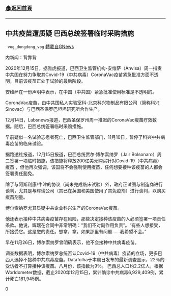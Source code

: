 ###  [:house:返回首頁](https://github.com/ourhimalayas/txt)
---

## 中共疫苗遭质疑 巴西总统签署临时采购措施
` vog_dongdong_vog` [轉載自GNews](https://gnews.org/zh-hans/652369/)

内新闻：背靠背

2020年12月15日，据雅虎报道，巴西卫生监管机构-安维萨（Anvisa）周一指责中共国在努力争取其Covid-19（中共病毒）CoronaVac疫苗紧急批准方面不透明，目前该疫苗正处于试验的最后阶段。

安维萨在一份声明中表示，在中国（中共国）紧急批准使用标准是不透明的。

CoronaVac疫苗，由中共国私人实验室科-北京科兴物制品有限公司（简称科兴Sinovac）与巴西圣保罗巴坦坦研究所合作生产。

12月14日，Labsnews报道，巴西圣保罗州周一推迟的CoronaVac疫苗疗效数据。随后，巴西总统签署临时采购措施。

早前疑似一名试验志愿者死亡，巴西卫生监管部门，11月10日，暂停了科兴中共病毒疫苗的临床试验。

据路透社报道，12月15日报道，巴西总统贾尔·博尔索纳罗（Jair Bolsonaro）周二签署一项临时措施，该措施将释放200亿美元购买针对Covid-19（中共病毒）疫苗 ，但他再次强调，该国将不会强制使用疫苗，任何想要接种该疫苗的人都会签署责任豁免。

除了与阿斯利康/牛津的协议（尚未完成临床试验）外，政府正试图与制造商进行谈判，尤其是与辉瑞公司（其已在英国和美国使用了其免疫剂）进行谈判，以购买疫苗剂量。

博尔索纳罗尤其质疑中共企业科兴生产的CoronaVac疫苗。

他还表示接种中共病毒疫苗存在风险，那些决定接种该疫苗的人必须签署一项责任条款。他说，辉瑞在合同中非常明确：“我们不对副作用负责”。“有些人想接受，所接受它。这是您的责任。想拿，拿。如果那里有问题……我希望不会。”

早在11月26日，博尔索纳罗曾明确表示，他不会接种中共病毒疫苗。

调查数据表明，博尔索纳罗总统否认Covid-19（中共病毒）疫苗的立场，更多巴西人选择不接种中共病毒疫苗。Datafolha于本周日发布的最新调查显示，22％的受访者不打算接种该疫苗。八月份，该指数为9％。 巴西总人口约2.2亿人，根据Worldometer数据，截止2020年12月15日，累计确诊中共病毒6,929,409例，累计死亡181,945例。

0
